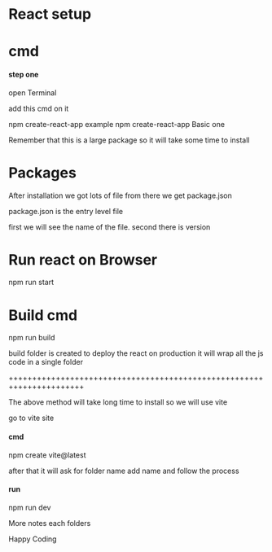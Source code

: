 
# React setup 

# cmd 
 
 #### step one 
 open Terminal 

 add this cmd on it

  npm create-react-app <folder name>
  example npm create-react-app Basic one 

  Remember that this is a large package so it will take some time to install

# Packages

After installation we got lots of file from there we get package.json

package.json is the entry level file 

first we will see the name of the file.
second there is version 



# Run react on Browser

npm run start

# Build cmd
npm run build 

build folder is created to deploy the react on production
it will wrap all the js code in a single folder





++++++++++++++++++++++++++++++++++++++++++++++++++++++++++++++++++++++

The above method will take long time to install so we will use vite

go to vite site 

#### cmd 

npm create vite@latest

after that it will ask for folder name add name and follow the process


#### run
npm run dev



More notes each  folders 

Happy Coding
